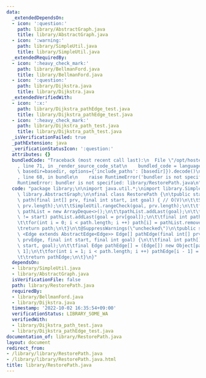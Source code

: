 ```yaml
---
data:
  _extendedDependsOn:
  - icon: ':question:'
    path: library/AbstractGraph.java
    title: library/AbstractGraph.java
  - icon: ':warning:'
    path: library/SimpleUtil.java
    title: library/SimpleUtil.java
  _extendedRequiredBy:
  - icon: ':heavy_check_mark:'
    path: library/BellmanFord.java
    title: library/BellmanFord.java
  - icon: ':question:'
    path: library/Dijkstra.java
    title: library/Dijkstra.java
  _extendedVerifiedWith:
  - icon: ':x:'
    path: library/Dijkstra_pathEdge_test.java
    title: library/Dijkstra_pathEdge_test.java
  - icon: ':heavy_check_mark:'
    path: library/Dijkstra_path_test.java
    title: library/Dijkstra_path_test.java
  _isVerificationFailed: true
  _pathExtension: java
  _verificationStatusIcon: ':question:'
  attributes: {}
  bundledCode: "Traceback (most recent call last):\n  File \"/opt/hostedtoolcache/Python/3.10.7/x64/lib/python3.10/site-packages/onlinejudge_verify/documentation/build.py\"\
    , line 71, in _render_source_code_stat\n    bundled_code = language.bundle(stat.path,\
    \ basedir=basedir, options={'include_paths': [basedir]}).decode()\n  File \"/opt/hostedtoolcache/Python/3.10.7/x64/lib/python3.10/site-packages/onlinejudge_verify/languages/user_defined.py\"\
    , line 68, in bundle\n    raise RuntimeError('bundler is not specified: {}'.format(str(path)))\n\
    RuntimeError: bundler is not specified: library/RestorePath.java\n"
  code: "package library;\n\nimport java.util.*;\nimport library.SimpleUtil;\nimport\
    \ library.AbstractGraph;\n\nfinal class RestorePath {\n\tpublic static final int[]\
    \ path(final int[] prv, final int start, int goal) { // O(V)\n\t\tSimpleUtil.rangeCheck(start,\
    \ prv.length);\n\t\tSimpleUtil.rangeCheck(goal, prv.length);\n\t\tfinal Deque<Integer>\
    \ pathList = new ArrayDeque<>();\n\t\tpathList.addLast(goal);\n\t\twhile(goal\
    \ != start) pathList.addLast(goal = prv[goal]);\n\t\tfinal int path[] = new int[pathList.size()];\n\
    \t\tfor(int i = 0; i < path.length; i ++) path[i] = pathList.removeLast();\n\t\
    \treturn path;\n\t}\n\t@SuppressWarnings(\"unchecked\")\n\tpublic static final\
    \ <Edge extends AbstractEdge<Edge>> Edge[] pathEdge(final int[] prv, final Edge[]\
    \ prvEdge, final int start, final int goal) {\n\t\tfinal int path[] = path(prv,\
    \ start, goal);\n\t\tfinal Edge pathEdge[] = (Edge[]) new Object[path.length -\
    \ 1];\n\t\tfor(int i = 1; i < path.length; i ++) pathEdge[i - 1] = prvEdge[path[i]];\n\
    \t\treturn pathEdge;\n\t}\n}"
  dependsOn:
  - library/SimpleUtil.java
  - library/AbstractGraph.java
  isVerificationFile: false
  path: library/RestorePath.java
  requiredBy:
  - library/BellmanFord.java
  - library/Dijkstra.java
  timestamp: '2022-10-02 16:35:54+09:00'
  verificationStatus: LIBRARY_SOME_WA
  verifiedWith:
  - library/Dijkstra_path_test.java
  - library/Dijkstra_pathEdge_test.java
documentation_of: library/RestorePath.java
layout: document
redirect_from:
- /library/library/RestorePath.java
- /library/library/RestorePath.java.html
title: library/RestorePath.java
---
```

